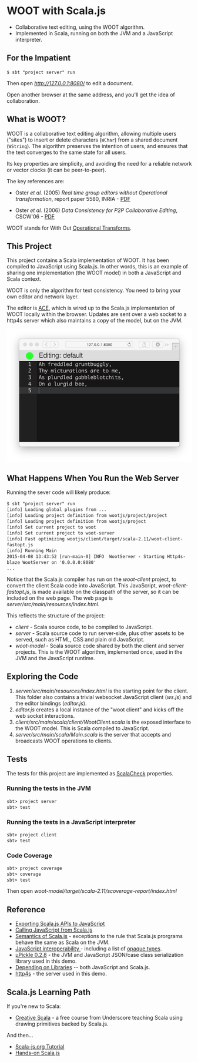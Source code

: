 # WOOT with Scala.js

* Collaborative text editing, using the WOOT algorithm.
* Implemented in Scala, running on both the JVM and a JavaScript interpreter.

## For the Impatient

    $ sbt "project server" run

Then open _http://127.0.0.1:8080/_ to edit a document.

Open another browser at the same address, and you'll get the idea of collaboration.

## What is WOOT?

WOOT is a collaborative text editing algorithm, allowing multiple users ("sites") to insert or delete characters (`WChar`) from a shared document (`WString`). The algorithm preserves the intention of users, and ensures that the text converges to the same state for all users.

Its key properties are simplicity, and avoiding the need for a reliable network or vector clocks (it can be peer-to-peer).

The key references are:

* Oster _et al._ (2005) _Real time group editors without Operational transformation_, report paper 5580, INRIA - [PDF](http://www.loria.fr/~oster/pmwiki/pub/papers/OsterRR05a.pdf)

* Oster _et al._ (2006) _Data Consistency for P2P Collaborative Editing_, CSCW'06 - [PDF](http://hal.archives-ouvertes.fr/docs/00/10/85/23/PDF/OsterCSCW06.pdf)

WOOT stands for With Out [Operational Transforms](https://en.wikipedia.org/wiki/Operational_transform).


## This Project

This project contains a Scala implementation of WOOT. It has been compiled to JavaScript using Scala.js.
In other words, this is an example of sharing one implementation (the WOOT model) in both a JavaScript and Scala context.

WOOT is only the algorithm for text consistency.
You need to bring your own editor and network layer.

The editor is [ACE](http://ace.c9.io/), which is wired up to the
Scala.js implementation of WOOT locally within the browser.
Updates are sent over a web socket to a http4s server which also maintains a copy of the model, but on the JVM.

![Screen Shot of Editor being Used](docs/poem.png)


## What Happens When You Run the Web Server

Running the sever code will likely produce:

```
$ sbt "project server" run
[info] Loading global plugins from ...
[info] Loading project definition from wootjs/project/project
[info] Loading project definition from wootjs/project
[info] Set current project to woot
[info] Set current project to woot-server
[info] Fast optimizing wootjs/client/target/scala-2.11/woot-client-fastopt.js
[info] Running Main
2015-04-08 13:43:52 [run-main-0] INFO  WootServer - Starting Http4s-blaze WootServer on '0.0.0.0:8080'
...
```

Notice that the Scala.js compiler has run on the _woot-client_ project, to convert the client Scala code into JavaScript.  This JavaScript, _woot-client-fastopt.js_, is made available on the classpath of the server, so it can be included on the web page.  The web page is _server/src/main/resources/index.html_.

This reflects the structure of the project:

* _client_ - Scala source code, to be compiled to JavaScript.
* _server_ - Scala source code to run server-side, plus other assets to be served, such as HTML, CSS and plain old JavaScript.
* _woot-model_ - Scala source code shared by both the client and server projects. This is the WOOT algorithm, implemented once, used in the JVM and the JavaScript runtime.


## Exploring the Code

1. _server/src/main/resources/index.html_ is the starting point for the client. This folder also contains a trivial websocket JavaScript client (_ws.js_) and the editor bindings (_editor.js_).
2. _editor.js_ creates a local instance of the "woot client" and kicks off the web socket interactions.
3. _client/src/main/scala/client/WootClient.scala_ is the exposed interface to the WOOT model.  This is Scala compiled to JavaScript.
4.  _server/src/main/scala/Main.scala_ is the server that accepts and broadcasts WOOT operations to clients.


## Tests

The tests for this project are implemented as [ScalaCheck](http://www.scalacheck.org/) properties.

### Running the tests in the JVM

    sbt> project server
    sbt> test

### Running the tests in a JavaScript interpreter

    sbt> project client
    sbt> test

### Code Coverage

    sbt> project coverage
    sbt> coverage
    sbt> test

Then open _woot-model/target/scala-2.11/scoverage-report/index.html_

## Reference

* [Exporting Scala.js APIs to JavaScript](http://www.scala-js.org/doc/export-to-javascript.html)
* [Calling JavaScript from Scala.js](http://www.scala-js.org/doc/calling-javascript.html)
* [Semantics of Scala.js](http://www.scala-js.org/doc/semantics.html) - exceptions to the rule that Scala.js prorgrams behave the same as Scala on the JVM.
* [JavaScript interoperability ](http://www.scala-js.org/doc/js-interoperability.html) - including a list of [opaque types](http://stackoverflow.com/questions/27821841/working-with-opaque-types-char-and-long).
* [µPickle 0.2.8](http://lihaoyi.github.io/upickle/) - the JVM and JavaScript JSON/case class serialization library used in this demo.
* [Depending on Libraries](http://www.scala-js.org/doc/sbt/depending.html) -- both JavaScript and Scala.js.
* [http4s](http://http4s.org/) - the server used in this demo.

## Scala.js Learning Path

If you're new to Scala:

* [Creative Scala](http://underscore.io/training/courses/creative-scala/) - a free course from Underscore teaching Scala using drawing primitives backed by Scala.js.

And then...

* [Scala-js.org Tutorial](http://www.scala-js.org/doc/tutorial.html)
* [Hands-on Scala.js](http://lihaoyi.github.io/hands-on-scala-js/#Hands-onScala.js)
